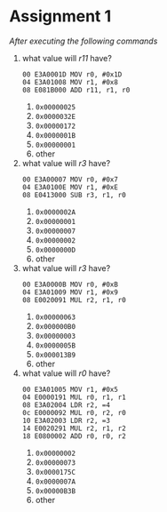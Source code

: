 # Assignment 1

_After executing the following commands_

1. what value will _r11_ have?
    ```
    00 E3A0001D MOV r0, #0x1D
    04 E3A01008 MOV r1, #0x8
    08 E081B000 ADD r11, r1, r0
    ```
    1. `0x00000025`
    2. `0x0000032E`
    3. `0x00000172`
    1. `0x0000001B`
    1. `0x00000001`
    1. other 
2. what value will _r3_ have?
    ```
    00 E3A00007 MOV r0, #0x7
    04 E3A0100E MOV r1, #0xE
    08 E0413000 SUB r3, r1, r0
    ```
    1. `0x0000002A` 
    2. `0x00000001`
    3. `0x00000007`
    1. `0x00000002`
    1. `0x0000000D`
    1. other 
3. what value will _r3_ have?
    ```
    00 E3A0000B MOV r0, #0xB
    04 E3A01009 MOV r1, #0x9
    08 E0020091 MUL r2, r1, r0
    ```
    1. `0x00000063` 
    2. `0x000000B0`
    3. `0x00000003`
    1. `0x0000005B`
    1. `0x000013B9`
    1. other 
4. what value will _r0_ have?
    ```
    00 E3A01005 MOV r1, #0x5
    04 E0000191 MUL r0, r1, r1
    08 E3A02004 LDR r2, =4
    0c E0000092 MUL r0, r2, r0
    10 E3A02003 LDR r2, =3
    14 E0020291 MUL r2, r1, r2
    18 E0800002 ADD r0, r0, r2
    ```
    1. `0x00000002` 
    2. `0x00000073`
    3. `0x0000175C`
    1. `0x0000007A`
    1. `0x00000B3B`
    1. other 
